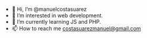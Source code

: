 - 👋 Hi, I’m @manuelcostasuarez
- 👀 I’m interested in web development.
- 🌱 I’m currently learning JS and PHP.
- 📫 How to reach me costasuarezmanuel@gmail.com

<!---
manuelcostasuarez/manuelcostasuarez is a ✨ special ✨ repository because its `README.md` (this file) appears on your GitHub profile.
You can click the Preview link to take a look at your changes.
--->
